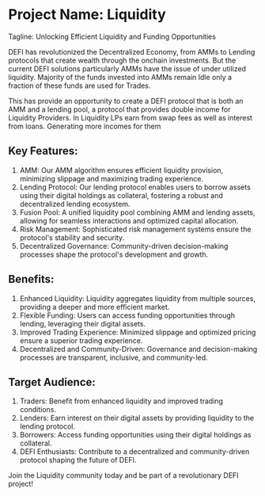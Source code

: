 # Project Name: Liquidity

Tagline: Unlocking Efficient Liquidity and Funding Opportunities

DEFI has revolutionized the Decentralized Economy, from AMMs to Lending protocols that create wealth through the onchain investments. But the current DEFI solutions particularly AMMs have the issue of under utilized liquidity. Majority of the funds invested into AMMs remain Idle only a fraction of these funds are used for Trades. 

This has provide an opportunity to create a DEFI protocol that is both an AMM and a lending pool, a protocol that provides double income for Liquidity Providers. In Liquidity LPs earn from swap fees as well as interest from loans. Generating more incomes for them


## Key Features:

1. AMM: Our AMM algorithm ensures efficient liquidity provision, minimizing slippage and maximizing trading experience.
2. Lending Protocol: Our lending protocol enables users to borrow assets using their digital holdings as collateral, fostering a robust and decentralized lending ecosystem.
3. Fusion Pool: A unified liquidity pool combining AMM and lending assets, allowing for seamless interactions and optimized capital allocation.
4. Risk Management: Sophisticated risk management systems ensure the protocol's stability and security.
5. Decentralized Governance: Community-driven decision-making processes shape the protocol's development and growth.

## Benefits:

1. Enhanced Liquidity: Liquidity aggregates liquidity from multiple sources, providing a deeper and more efficient market.
2. Flexible Funding: Users can access funding opportunities through lending, leveraging their digital assets.
3. Improved Trading Experience: Minimized slippage and optimized pricing ensure a superior trading experience.
4. Decentralized and Community-Driven: Governance and decision-making processes are transparent, inclusive, and community-led.

## Target Audience:

1. Traders: Benefit from enhanced liquidity and improved trading conditions.
2. Lenders: Earn interest on their digital assets by providing liquidity to the lending protocol.
3. Borrowers: Access funding opportunities using their digital holdings as collateral.
4. DEFI Enthusiasts: Contribute to a decentralized and community-driven protocol shaping the future of DEFI.

Join the Liquidity community today and be part of a revolutionary DEFI project!
